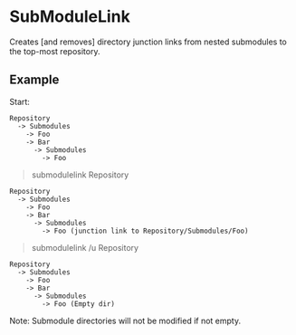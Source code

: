 SubModuleLink
=============

Creates [and removes] directory junction links from nested submodules to the top-most repository.

Example
-------

Start:

    Repository
      -> Submodules
        -> Foo
        -> Bar
          -> Submodules
            -> Foo

> submodulelink Repository

    Repository
      -> Submodules
        -> Foo
        -> Bar
          -> Submodules
            -> Foo (junction link to Repository/Submodules/Foo)

> submodulelink /u Repository

    Repository
      -> Submodules
        -> Foo
        -> Bar
          -> Submodules
            -> Foo (Empty dir)

        
Note: Submodule directories will not be modified if not empty.

  
